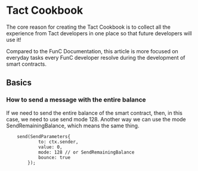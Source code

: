 # Tact Cookbook

The core reason for creating the Tact Cookbook is to collect all the experience from Tact developers in one place so that future developers will use it!

Compared to the FunC Documentation, this article is more focused on everyday tasks every FunC developer resolve during the development of smart contracts.

## Basics
### How to send a message with the entire balance
If we need to send the entire balance of the smart contract, then, in this case, we need to use send mode 128. Another way we can use the mode SendRemainingBalance, which means the same thing.

```
    send(SendParameters{
            to: ctx.sender, 
            value: 0, 
            mode: 128 // or SendRemainingBalance
            bounce: true
        });   
```